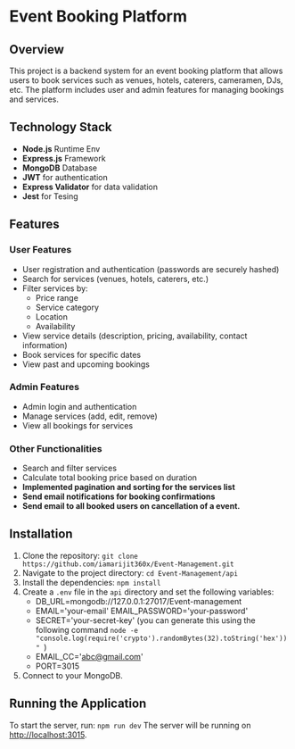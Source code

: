 # Event Booking Platform

## Overview
This project is a backend system for an event booking platform that allows users to book services such as venues, hotels, caterers, cameramen, DJs, etc. The platform includes user and admin features for managing bookings and services.

## Technology Stack
- **Node.js** Runtime Env
- **Express.js** Framework
- **MongoDB** Database
- **JWT** for authentication
- **Express Validator** for data validation
- **Jest** for Tesing

## Features
### User Features
- User registration and authentication (passwords are securely hashed)
- Search for services (venues, hotels, caterers, etc.)
- Filter services by:
  - Price range
  - Service category
  - Location
  - Availability
- View service details (description, pricing, availability, contact information)
- Book services for specific dates
- View past and upcoming bookings

### Admin Features
- Admin login and authentication
- Manage services (add, edit, remove)
- View all bookings for services

### Other Functionalities
- Search and filter services
- Calculate total booking price based on duration
- **Implemented pagination and sorting for the services list**
- **Send email notifications for booking confirmations**
- **Send email to all booked users on cancellation of a event.**

## Installation
1. Clone the repository: `git clone https://github.com/iamarijit360x/Event-Management.git`
2. Navigate to the project directory: `cd Event-Management/api`
3. Install the dependencies: `npm install`
4. Create a `.env` file in the `api` directory and set the following variables: 
    - DB_URL=mongodb://127.0.0.1:27017/Event-management 
    - EMAIL='your-email' EMAIL_PASSWORD='your-password' 
    - SECRET='your-secret-key' (you can generate this using the following command `node -e "console.log(require('crypto').randomBytes(32).toString('hex'))" `) 
    - EMAIL_CC='abc@gmail.com' 
    - PORT=3015
5. Connect to your MongoDB.

## Running the Application
To start the server, run: `npm run dev`
The server will be running on [http://localhost:3015](http://localhost:3015).